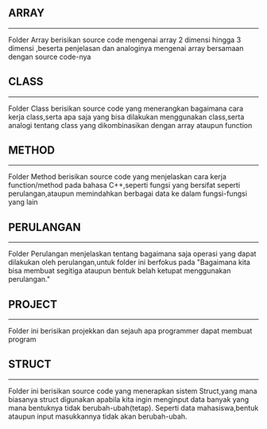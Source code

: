 <!-- HEADINGS -->

## ARRAY
___
Folder Array berisikan source code mengenai array 2 dimensi hingga 3 dimensi ,beserta penjelasan dan analoginya mengenai array bersamaan dengan source code-nya

## CLASS
___
Folder Class berisikan source code yang menerangkan bagaimana cara kerja class,serta apa saja yang bisa dilakukan menggunakan class,serta analogi tentang class yang 
dikombinasikan dengan array ataupun function

## METHOD
___
Folder Method berisikan source code yang menjelaskan cara kerja function/method pada bahasa C++,seperti fungsi yang bersifat seperti perulangan,ataupun memindahkan berbagai data ke dalam fungsi-fungsi yang lain

## PERULANGAN
___
Folder Perulangan menjelaskan tentang bagaimana saja operasi yang dapat dilakukan oleh perulangan,untuk folder ini berfokus pada "Bagaimana kita bisa membuat segitiga ataupun bentuk belah ketupat menggunakan perulangan."

## PROJECT
___
Folder ini berisikan projekkan dan sejauh apa programmer dapat membuat program

## STRUCT
___
Folder ini berisikan source code yang menerapkan sistem Struct,yang mana biasanya struct digunakan apabila kita ingin menginput data banyak yang mana bentuknya tidak berubah-ubah(tetap). Seperti data mahasiswa,bentuk ataupun input masukkannya tidak akan berubah-ubah.
